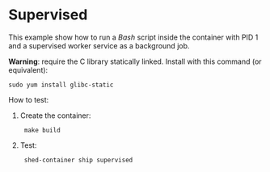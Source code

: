 # Supervised

This example show how to run a _Bash_ script inside the container with PID 1 and
a supervised worker service as a background job.

**Warning**: require the C library statically linked.
Install with this command (or equivalent):

    sudo yum install glibc-static

How to test:

1. Create the container:

        make build

2. Test:

        shed-container ship supervised
